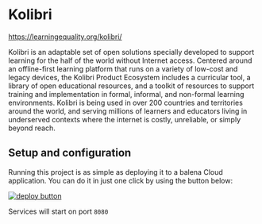 # Kolibri

https://learningequality.org/kolibri/

Kolibri is an adaptable set of open solutions specially developed to support learning for the half of the world without Internet access. Centered around an offline-first learning platform that runs on a variety of low-cost and legacy devices, the Kolibri Product Ecosystem includes a curricular tool, a library of open educational resources, and a toolkit of resources to support training and implementation in formal, informal, and non-formal learning environments.
Kolibri is being used in over 200 countries and territories around the world, and serving millions of learners and educators living in underserved contexts where the internet is costly, unreliable, or simply beyond reach.

## Setup and configuration

Running this project is as simple as deploying it to a balena Cloud application. You can do it in just one click by using the button below:

[![deploy button](https://balena.io/deploy.svg)](https://dashboard.balena-cloud.com/deploy?repoUrl=https://github.com/maggie0002/kolibri&defaultDeviceType=raspberry-pi)

Services will start on port `8080`
